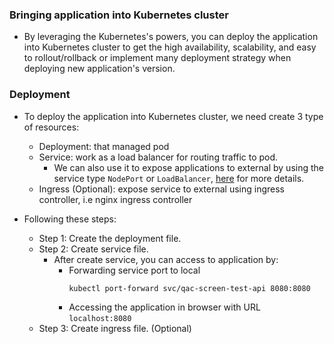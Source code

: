 ### Bringing application into Kubernetes cluster

- By leveraging the Kubernetes's powers, you can deploy the application into Kubernetes cluster to get the high availability, scalability, and easy to rollout/rollback or implement many deployment strategy when deploying new application's version.

### Deployment

- To deploy the application into Kubernetes cluster, we need create 3 type of resources:
  - Deployment: that managed pod
  - Service: work as a load balancer for routing traffic to pod.
    - We can also use it to expose applications to external by using the service type `NodePort` or `LoadBalancer`, [here](https://kubernetes.io/docs/concepts/services-networking/service/#loadbalancer) for more details.
  - Ingress (Optional): expose service to external using ingress controller, i.e nginx ingress controller

- Following these steps:
  - Step 1: Create the deployment file.
  - Step 2: Create service file.
    - After create service, you can access to application by:
      - Forwarding service port to local
        ```
        kubectl port-forward svc/qac-screen-test-api 8080:8080
        ```
      - Accessing the application in browser with URL `localhost:8080`
  - Step 3: Create ingress file. (Optional)
